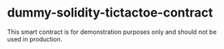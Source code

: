 # dummy-solidity-tictactoe-contract

This smart contract is for demonstration purposes only and should not be 
used in production.
